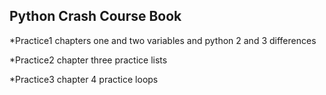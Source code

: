 ## Python Crash Course Book

*Practice1
chapters one and two variables and python 2 and 3 differences

*Practice2
chapter three practice lists

*Practice3
chapter 4 practice loops
